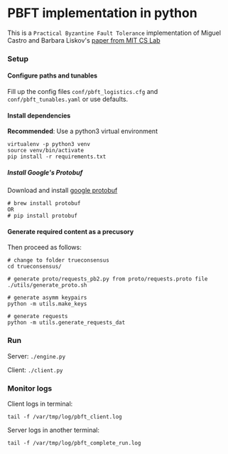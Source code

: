 # PBFT implementation in python

This is a `Practical Byzantine Fault Tolerance` implementation of Miguel Castro and Barbara Liskov's [paper from MIT CS Lab](pmg.csail.mit.edu/papers/osdi99.pdf)

### Setup

#### Configure paths and tunables

Fill up the config files `conf/pbft_logistics.cfg` and `conf/pbft_tunables.yaml` or use defaults.

#### Install dependencies

__Recommended__: Use a python3 virtual environment

```
virtualenv -p python3 venv
source venv/bin/activate
pip install -r requirements.txt
```

##### Install Google's Protobuf

Download and install [google protobuf](https://github.com/google/protobuf/tree/master/python/google)

```
# brew install protobuf
OR 
# pip install protobuf
```

#### Generate required content as a precusory

Then proceed as follows:

```
# change to folder trueconsensus
cd trueconsensus/

# generate proto/requests_pb2.py from proto/requests.proto file
./utils/generate_proto.sh

# generate asymm keypairs
python -m utils.make_keys

# generate requests
python -m utils.generate_requests_dat
```

### Run

Server: `./engine.py`

Client: `./client.py`

### Monitor logs

Client logs in terminal:

```
tail -f /var/tmp/log/pbft_client.log 
```

Server logs in another terminal:

```
tail -f /var/tmp/log/pbft_complete_run.log 
```
